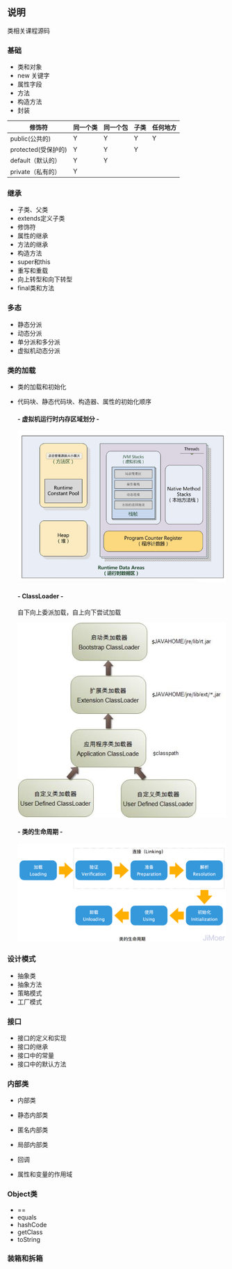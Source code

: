## 说明
类相关课程源码

### 基础
- 类和对象
- new 关键字
- 属性字段
- 方法
- 构造方法
- 封装

| 修饰符             | 同一个类 | 同一个包 | 子类  | 任何地方 |
|-----------------|------|------|-----|------|
| public(公共的)     | Y    | Y    | Y   | Y    |
| protected(受保护的) | Y    | Y    | Y   |      |
| default（默认的）    | Y    | Y    |     |      |  
| private（私有的）    | Y    |      |     |      |

### 继承
- 子类、父类
- extends定义子类
- 修饰符
- 属性的继承
- 方法的继承
- 构造方法
- super和this
- 重写和重载
- 向上转型和向下转型
- final类和方法

### 多态
- 静态分派
- 动态分派
- 单分派和多分派
- 虚拟机动态分派

### 类的加载
- 类的加载和初始化
- 代码块、静态代码块、构造器、属性的初始化顺序

  #### - 虚拟机运行时内存区域划分 -
  ![alt 虚拟机运行时内存区域划分](img/jvm.jpeg)
  #### - ClassLoader -
  自下向上委派加载，自上向下尝试加载

  ![alt ClassLoader](img/classloader.jpeg)
  #### - 类的生命周期 -
  ![alt 类的生命周期](img/lifecycle.jpeg)

### 设计模式
- 抽象类
- 抽象方法
- 策略模式
- 工厂模式

### 接口
- 接口的定义和实现
- 接口的继承
- 接口中的常量
- 接口中的默认方法

### 内部类
- 内部类
- 静态内部类

- 匿名内部类
- 局部内部类
- 回调

- 属性和变量的作用域

### Object类
- ==
- equals
- hashCode
- getClass
- toString

### 装箱和拆箱